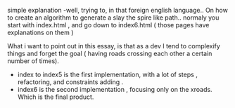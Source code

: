 simple explanation -well, trying to, in that foreign english language..  On how to create an algorithm to generate a slay the spire like path..
normaly you start with index.html , and go down to index6.html  ( those pages have explanations on them )

What i want to point out in this essay, is that as a dev I tend to complexify things and forget the goal ( having roads crossing each other a certain number of times). 

- index to index5  is the first implementation, with a lot of steps , refactoring, and constraints adding .
- index6 is the second implementation , focusing only on the xroads. Which is the final product. 
